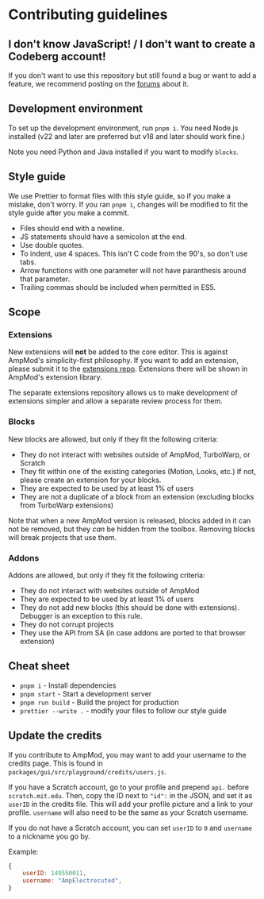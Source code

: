 # Contributing guidelines

## I don't know JavaScript! / I don't want to create a Codeberg account!

If you don't want to use this repository but still found a bug or want to add a feature, we recommend
posting on the [forums](https://ampmod.flarum.cloud) about it.

## Development environment

To set up the development environment, run `pnpm i`. You need Node.js installed (v22 and later are
preferred but v18 and later should work fine.)

Note you need Python and Java installed if you want to modify `blocks`.

## Style guide

We use Prettier to format files with this style guide, so if you make a mistake, don't
worry. If you ran `pnpm i`, changes will be modified to fit the style guide after you make
a commit.

- Files should end with a newline.
- JS statements should have a semicolon at the end.
- Use double quotes.
- To indent, use 4 spaces. This isn't C code from the 90's, so don't use tabs.
- Arrow functions with one parameter will not have paranthesis around that parameter.
- Trailing commas should be included when permitted in ES5.

## Scope

### Extensions

New extensions will **not** be added to the core editor. This is against AmpMod's
simplicity-first philosophy. If you want to add an extension, please submit it to
the [extensions repo](https://codeberg.org/ampmod/extensions). Extensions there will
be shown in AmpMod's extension library.

The separate extensions repository allows us to make development of extensions simpler
and allow a separate review process for them.

### Blocks

New blocks are allowed, but only if they fit the following criteria:

- They do not interact with websites outside of AmpMod, TurboWarp, or Scratch
- They fit within one of the existing categories (Motion, Looks, etc.) If not, please
  create an extension for your blocks.
- They are expected to be used by at least 1% of users
- They are not a duplicate of a block from an extension (excluding blocks from TurboWarp
  extensions)

Note that when a new AmpMod version is released, blocks added in it can not be removed,
but they _can_ be hidden from the toolbox. Removing blocks will break projects that
use them.

### Addons

Addons are allowed, but only if they fit the following criteria:

- They do not interact with websites outside of AmpMod
- They are expected to be used by at least 1% of users
- They do not add new blocks (this should be done with extensions). Debugger is an
  exception to this rule.
- They do not corrupt projects
- They use the API from SA (in case addons are ported to that browser extension)

## Cheat sheet

- `pnpm i` - Install dependencies
- `pnpm start` - Start a development server
- `pnpm run build` - Build the project for production
- `prettier --write .` - modify your files to follow our style guide

## Update the credits

If you contribute to AmpMod, you may want to add your username to the credits page.
This is found in `packages/gui/src/playground/credits/users.js`.

If you have a Scratch account, go to your profile and prepend `api.` before `scratch.mit.edu`.
Then, copy the ID next to `"id":` in the JSON, and set it as `userID` in the credits file.
This will add your profile picture and a link to your profile. `username` will also need
to be the same as your Scratch username.

If you do not have a Scratch account, you can set `userID` to `0` and `username` to a nickname
you go by.

Example:

```js
{
    userID: 149550011,
    username: "AmpElectrecuted",
}
```
